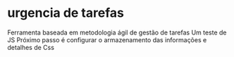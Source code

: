 # urgencia de tarefas
 
Ferramenta baseada em metodologia ágil de gestão de tarefas
Um teste de JS
Próximo passo é configurar o armazenamento das informações e detalhes de Css

